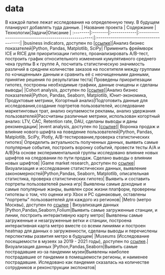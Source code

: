# data
В каждой папке лежат исследования на определенную тему. В будущем планируют добавлять туда данные.
|  Название проекта  | Содержание |Технологии|Задачи|Описание
| :--------|:--------|:-------------|:------------------------------------------------------:|:---------------------------------------:|
|business indicators, доступен по [[ссылке]](https://nbviewer.org/github/Sergey-Tischenko/data/blob/4ab14819262ef666e226d5b1403d40bd9de027d3/business_indicators/business.ipynb)|Анализ бизнес показателей|Python, Pandas, Matplotlib, SciPy| Применить фреймворк ICE и RICE для приоритизации гипотез, проанализировать A/B-тест, построить график относительного изменения кумулятивного среднего чека группы B к группе A, посчитать статистическую значимость различий в среднем количестве заказов на посетителя между группами по «очищенным» данным и сравнить её с неочищенными данными, принятие решения по результатам теста| Проведены приоритезации гипотез, построены необходимые графики, данные очищены и сделаны выводы|
|Cohort analysis, доступен по [[ссылке]](https://nbviewer.org/github/Sergey-Tischenko/data/blob/fbcf0efd14cdc1dbfa3fc20c7c3d1cb26816f01e/когортный%20анализ/проект%20когортный%20анализ.ipynb)|Анализ бизнес показателей|Python, Pandas, Seaborn, Matplotlib, Юнит-экономика, Продуктовые метрики, Когортный анализ|Подготовить данные для исследования,создание портретов пользователей, исследование маркетинговых трат, анализ окупаемости рекламы, анализ удержания пользователей|Рассчитаны различные метрики, использован когортный анализ: LTV, CAC, Retention rate, DAU, сделаны выводы и даны рекомендации|
|event analysis, доступен по [[ссылке]](https://nbviewer.org/github/Sergey-Tischenko/data/blob/0ccf199edf67326c4b0d72311b46986d4b8210ce/event_analysis/event.ipynb)| Воронка продаж и влияние нового шрифта на поведение пользователей|Python, Pandas, Matplotlib, SciPy, Plotly, A/B-тестирование,проверка статистических гипотез| Определить актуальность полученных данных, выявить самые популярные события, построить воронку событий, провести тесты A/A и A/B|На основе экспериментальной группы исследовано влияние новых шрифтов на следовании по пути продаж. Сделано выводы о влиянии новых шрифтов|
|Game market research, доступен по [ссылке](https://nbviewer.org/github/Sergey-Tischenko/data/blob/74dc7adbd01cadb52e33dd4a3370a3001c37586b/Историческое%20исследование%20рынка%20игр/проект%20%20игры%20.ipynb)|Визуализация и исследование статистических данных, выявление закономерностей|Python,Pandas, Seaborn, Matplotlib, описательная статистика, проверка статистических гипотез| Выявить и составить портреты пользователей рынка игр| Выявлены самые доходные и самые популярные жанры, выявлен срок жизни платформ, проверены гипотезы о том, что оценки игр Xbox и PC одинаковые, оставлены "портреты" пользоваетелей для каждого из регионов|
|Metro (метро Москвы), доступен по [ссылке](https://nbviewer.org/github/Sergey-Tischenko/data/blob/main/metro/metro.ipynb "nbviewer") | Визуализация данных  |Python,Pandas,Seaborn,Folium|Выявить самые загруженные станции, и линии, построить интерактивную карту метро| Выявлены самые загруженные и  незагруженные ветки и станции, построена интерактивная карта метро вместе со всеми линиями и построен heatmap для данных о загруженности, сделаны выводы и перечислены перспективы развития метро в будущем|
|Museums (Исследование посещаемости в музеях за 2019 - 2021 годы), доступен по [ссылке](https://nbviewer.org/github/Sergey-Tischenko/data/blob/4193dc1899d6494fe611977b8c4163f1ec5f9471/Данные%20о%20посещаемости%20музеев.ipynb "nbviewer").| Визуализация данных  |Python,Pandas,Seaborn|Выявить самые пострадавшие из-за пандемии музеи|Выявлены наиболее пострадавшие от пандемии в помещаемости регионы, и наименее пострадавшие. Иследовано как пандемия сказалась на количестве сотрудников и реконструкции экспонатов|



